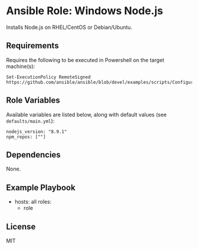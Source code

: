 # Ansible Role: Windows Node.js

Installs Node.js on RHEL/CentOS or Debian/Ubuntu.

## Requirements

Requires the following to be executed in Powershell on the target machine(s):
```
Set-ExecutionPolicy RemoteSigned
https://github.com/ansible/ansible/blob/devel/examples/scripts/ConfigureRemotingForAnsible.ps1
```

## Role Variables

Available variables are listed below, along with default values (see `defaults/main.yml`):
```
nodejs_version: "8.9.1"
npm_repos: [""]
```

## Dependencies

None.

## Example Playbook

- hosts: all
  roles:
    - role

## License

MIT
